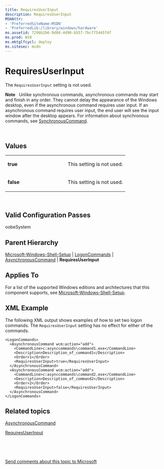 ```yaml
---
title: RequiresUserInput
description: RequiresUserInput
MSHAttr:
- 'PreferredSiteName:MSDN'
- 'PreferredLib:/library/windows/hardware'
ms.assetid: 7296b2b6-9d8d-4d90-b557-7bcf7544574f
ms.prod: W10
ms.mktglfcycl: deploy
ms.sitesec: msdn
---
```


# RequiresUserInput


The `RequiresUserInput` setting is not used.

**Note**  
Unlike synchronous commands, asynchronous commands may start and finish in any order. They cannot delay the appearance of the Windows desktop, even if the asynchronous command requires user input. If an asynchronous command requires user input, the end user will see the input window after the desktop appears. For information about synchronous commands, see [SynchronousCommand](microsoft-windows-shell-setupfirstlogoncommandssynchronouscommand.md).

 

## Values


<table>
<colgroup>
<col width="50%" />
<col width="50%" />
</colgroup>
<tbody>
<tr class="odd">
<td><p><strong>true</strong></p></td>
<td><p>This setting is not used.</p></td>
</tr>
<tr class="even">
<td><p><strong>false</strong></p></td>
<td><p>This setting is not used.</p></td>
</tr>
</tbody>
</table>

 

## Valid Configuration Passes


oobeSystem

## Parent Hierarchy


[Microsoft-Windows-Shell-Setup](microsoft-windows-shell-setup.md) | [LogonCommands](microsoft-windows-shell-setuplogoncommands.md) | [AsynchronousCommand](microsoft-windows-shell-setuplogoncommandsasynchronouscommand.md) | **RequiresUserInput**

## Applies To


For a list of the supported Windows editions and architectures that this component supports, see [Microsoft-Windows-Shell-Setup](microsoft-windows-shell-setup.md).

## XML Example


The following XML output shows examples of how to set two logon commands. The `RequiresUserInput` setting has no effect for either of the commands.

``` syntax
<LogonCommands>
  <AsynchronousCommand wcm:action="add">
    <CommandLine>c:asynccommands\command1.exe</CommandLine>
    <Description>Description_of_command1</Description>
    <Order>1</Order>
    <RequiresUserInput>true</RequiresUserInput>
  </AsynchronousCommand>
  <AsynchronousCommand wcm:action="add">
    <CommandLine>c:asynccommands\command2.exe</CommandLine>
    <Description>Description_of_command2</Description>
    <Order>2</Order>
    <RequiresUserInput>false</RequiresUserInput>
  </AsynchronousCommand>
</LogonCommands>
```

## Related topics


[AsynchronousCommand](microsoft-windows-shell-setuplogoncommandsasynchronouscommand.md)

[RequiresUserInput](microsoft-windows-shell-setupfirstlogoncommandssynchronouscommandrequiresuserinput.md)

 

 

[Send comments about this topic to Microsoft](mailto:wsddocfb@microsoft.com?subject=Documentation%20feedback%20%5Bp_unattend\p_unattend%5D:%20RequiresUserInput%20%20RELEASE:%20%2810/3/2016%29&body=%0A%0APRIVACY%20STATEMENT%0A%0AWe%20use%20your%20feedback%20to%20improve%20the%20documentation.%20We%20don't%20use%20your%20email%20address%20for%20any%20other%20purpose,%20and%20we'll%20remove%20your%20email%20address%20from%20our%20system%20after%20the%20issue%20that%20you're%20reporting%20is%20fixed.%20While%20we're%20working%20to%20fix%20this%20issue,%20we%20might%20send%20you%20an%20email%20message%20to%20ask%20for%20more%20info.%20Later,%20we%20might%20also%20send%20you%20an%20email%20message%20to%20let%20you%20know%20that%20we've%20addressed%20your%20feedback.%0A%0AFor%20more%20info%20about%20Microsoft's%20privacy%20policy,%20see%20http://privacy.microsoft.com/default.aspx. "Send comments about this topic to Microsoft")





